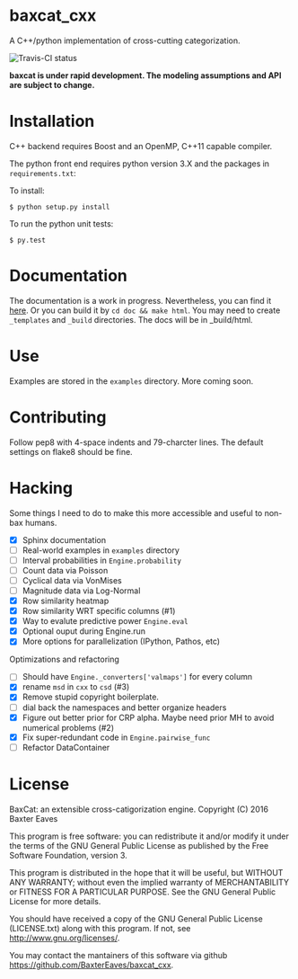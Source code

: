 # baxcat_cxx

A C++/python implementation of cross-cutting categorization.

![Travis-CI status](https://travis-ci.org/BaxterEaves/baxcat_cxx.svg?branch=master)

**baxcat is under rapid development. The modeling assumptions and API are
subject to change.**


# Installation
C++ backend requires Boost and an OpenMP, C++11 capable compiler.

The python front end requires python version 3.X and the packages in
`requirements.txt`:

To install:

    $ python setup.py install

To run the python unit tests:

    $ py.test

# Documentation
The documentation is a work in progress. Nevertheless, you can find it
[here](http://baxcat.baxtereaves.com/). Or you can build it by `cd doc && make
html`. You may need to create `_templates` and `_build` directories. The docs
will be in _build/html.

# Use
Examples are stored in the `examples` directory. More coming soon.

# Contributing
Follow pep8 with 4-space indents and 79-charcter lines. The default settings on
flake8 should be fine.

# Hacking

Some things I need to do to make this more accessible and useful to non-bax
humans.

- [X] Sphinx documentation
- [ ] Real-world examples in `examples` directory
- [ ] Interval probabilities in `Engine.probability`
- [ ] Count data via Poisson
- [ ] Cyclical data via VonMises
- [ ] Magnitude data via Log-Normal
- [X] Row similarity heatmap
- [X] Row similarity WRT specific columns (#1)
- [X] Way to evalute predictive power `Engine.eval`
- [X] Optional ouput during Engine.run
- [X] More options for parallelization (IPython, Pathos, etc)

Optimizations and refactoring

- [ ] Should have `Engine._converters['valmaps']` for every column
- [X] rename `msd` in `cxx` to `csd` (#3) 
- [X] Remove stupid copyright boilerplate.
- [ ] dial back the namespaces and better organize headers
- [X] Figure out better prior for CRP alpha. Maybe need prior MH to avoid
  numerical problems (#2)
- [X] Fix super-redundant code in `Engine.pairwise_func`
- [ ] Refactor DataContainer

# License
BaxCat: an extensible cross-catigorization engine.
Copyright (C) 2016 Baxter Eaves

This program is free software: you can redistribute it and/or modify it under
the terms of the GNU General Public License as published by the Free Software
Foundation, version 3.

This program is distributed in the hope that it will be useful, but WITHOUT ANY
WARRANTY; without even the implied warranty of MERCHANTABILITY or FITNESS FOR A
PARTICULAR PURPOSE.  See the GNU General Public License for more details.

You should have received a copy of the GNU General Public License (LICENSE.txt)
along with this program. If not, see <http://www.gnu.org/licenses/>.

You may contact the mantainers of this software via github <https://github.com/BaxterEaves/baxcat_cxx>.
